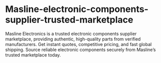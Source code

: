 # Masline-electronic-components-supplier-trusted-marketplace
Masline Electronics is a trusted electronic components supplier marketplace, providing authentic, high-quality parts from verified manufacturers. Get instant quotes, competitive pricing, and fast global shipping. Source reliable electronic components securely from Masline’s trusted marketplace today.
